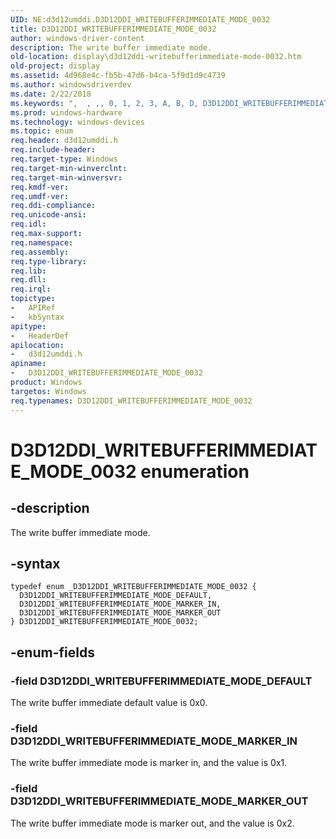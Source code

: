 ```yaml
---
UID: NE:d3d12umddi.D3D12DDI_WRITEBUFFERIMMEDIATE_MODE_0032
title: D3D12DDI_WRITEBUFFERIMMEDIATE_MODE_0032
author: windows-driver-content
description: The write buffer immediate mode.
old-location: display\d3d12ddi-writebufferimmediate-mode-0032.htm
old-project: display
ms.assetid: 4d968e4c-fb5b-47d6-b4ca-5f9d1d9c4739
ms.author: windowsdriverdev
ms.date: 2/22/2018
ms.keywords: ",  , ,, 0, 1, 2, 3, A, B, D, D3D12DDI_WRITEBUFFERIMMEDIATE_MODE_0032, D3D12DDI_WRITEBUFFERIMMEDIATE_MODE_0032 enumeration [Display Devices], D3D12DDI_WRITEBUFFERIMMEDIATE_MODE_DEFAULT, D3D12DDI_WRITEBUFFERIMMEDIATE_MODE_MARKER_IN, D3D12DDI_WRITEBUFFERIMMEDIATE_MODE_MARKER_OUT, E, F, I, M, O, R, T, U, W, _, d3d12umddi/D3D12DDI_WRITEBUFFERIMMEDIATE_MODE_0032, d3d12umddi/D3D12DDI_WRITEBUFFERIMMEDIATE_MODE_DEFAULT, d3d12umddi/D3D12DDI_WRITEBUFFERIMMEDIATE_MODE_MARKER_IN, d3d12umddi/D3D12DDI_WRITEBUFFERIMMEDIATE_MODE_MARKER_OUT, display.d3d12ddi-writebufferimmediate-mode-0032"
ms.prod: windows-hardware
ms.technology: windows-devices
ms.topic: enum
req.header: d3d12umddi.h
req.include-header: 
req.target-type: Windows
req.target-min-winverclnt: 
req.target-min-winversvr: 
req.kmdf-ver: 
req.umdf-ver: 
req.ddi-compliance: 
req.unicode-ansi: 
req.idl: 
req.max-support: 
req.namespace: 
req.assembly: 
req.type-library: 
req.lib: 
req.dll: 
req.irql: 
topictype:
-	APIRef
-	kbSyntax
apitype:
-	HeaderDef
apilocation:
-	d3d12umddi.h
apiname:
-	D3D12DDI_WRITEBUFFERIMMEDIATE_MODE_0032
product: Windows
targetos: Windows
req.typenames: D3D12DDI_WRITEBUFFERIMMEDIATE_MODE_0032
---
```


# D3D12DDI_WRITEBUFFERIMMEDIATE_MODE_0032 enumeration


## -description


The write buffer immediate mode.


## -syntax


````
typedef enum _D3D12DDI_WRITEBUFFERIMMEDIATE_MODE_0032 { 
  D3D12DDI_WRITEBUFFERIMMEDIATE_MODE_DEFAULT,
  D3D12DDI_WRITEBUFFERIMMEDIATE_MODE_MARKER_IN,
  D3D12DDI_WRITEBUFFERIMMEDIATE_MODE_MARKER_OUT
} D3D12DDI_WRITEBUFFERIMMEDIATE_MODE_0032;
````


## -enum-fields




### -field D3D12DDI_WRITEBUFFERIMMEDIATE_MODE_DEFAULT

The write buffer immediate default value is 0x0.


### -field D3D12DDI_WRITEBUFFERIMMEDIATE_MODE_MARKER_IN

The write buffer immediate mode is marker in, and the value is 0x1.


### -field D3D12DDI_WRITEBUFFERIMMEDIATE_MODE_MARKER_OUT

The write buffer immediate  mode is marker out, and the value is 0x2.

